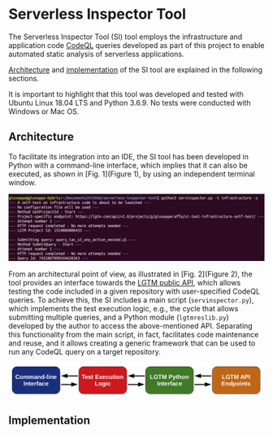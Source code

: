 # Serverless Inspector Tool
The Serverless Inspector Tool (SI) tool employs the infrastructure and application code [CodeQL](https://github.com/giusepperaffa/serverless-inspector-tool/tree/main/codeql) queries developed as part of this project to enable automated static analysis of serverless applications.

[Architecture](https://github.com/giusepperaffa/serverless-inspector-tool#architecture) and [implementation](https://github.com/giusepperaffa/serverless-inspector-tool#implementation) of the SI tool are explained in the following sections.

It is important to highlight that this tool was developed and tested with Ubuntu Linux 18.04 LTS and Python 3.6.9. No tests were conducted with Windows or Mac OS.

## Architecture
To facilitate its integration into an IDE, the SI tool has been developed in Python with a command-line interface, which implies that it can also be executed, as shown in [Fig. 1](Figure 1), by using an independent terminal window.

![Figure 1](images/SIToolExecutionExample.png)

From an architectural point of view, as illustrated in [Fig. 2](Figure 2), the tool provides an interface towards the [LGTM public API](https://lgtm.com/help/lgtm/api/api-for-lgtm), which allows testing the code included in a given repository with user-specified CodeQL queries. To achieve this, the SI includes a main script (`servinspector.py`), which implements the test execution logic, e.g., the cycle that allows submitting multiple queries, and a Python module (`lgtmreslib.py`) developed by the author to access the above-mentioned API. Separating this functionality from the main script, in fact, facilitates code maintenance and reuse, and it allows creating a generic framework that can be used to run any CodeQL query on a target repository.

![Figure 2](images/SIToolArchitecture.png)

## Implementation
